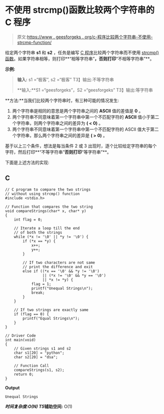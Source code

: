# 不使用 strcmp()函数比较两个字符串的 C 程序

> 原文:[https://www . geesforgeks . org/c-程序比较两个字符串-不使用-strcmp-function/](https://www.geeksforgeeks.org/c-program-to-compare-two-strings-without-using-strcmp-function/)

给定两个字符串 **s1** 和 **s2** ，任务是编写 [C 程序](https://www.geeksforgeeks.org/c/)比较两个字符串而不使用 [strcmp()函数](https://www.geeksforgeeks.org/strcmp-in-c-cpp/)。如果字符串相等，则打印**“相等字符串”**，否则打印**“不相等字符串”**。

**示例:**

> **输入:** s1 =“极客”, s2 =“极客”
> T3】输出:不等字符串
> 
> **输入:**S1 =“geesforgeks”，S2 =“geesforgeks”
> T3】输出:等字符串

**方法:**当我们比较两个字符串时，有三种可能的情况发生:

1.  两个字符串是相同的意思是两个字符串之间的 **ASCII** 值的差值是 **0** 。
2.  两个字符串不同意味着第一个字符串中第一个不匹配字符的 **ASCII** 值小于第二个字符串，则两个字符串之间的差异为 **( < 0)** 。
3.  两个字符串不同意味着第一个字符串中第一个不匹配字符的 ASCII 值大于第二个字符串，那么两个字符串之间的差异是 **( > 0)** 。

基于以上三个条件，想法是每当条件 2 或 3 出现时，逐个比较给定字符串的每个字符，然后打印**“不等字符串”**否则打印**“等字符串”**。

下面是上述方法的实现:

## C

```
// C program to compare the two strings
// without using strcmp() function
#include <stdio.h>

// Function that compares the two string
void compareStrings(char* x, char* y)
{
    int flag = 0;

    // Iterate a loop till the end
    // of both the strings
    while (*x != '\0' || *y != '\0') {
        if (*x == *y) {
            x++;
            y++;
        }

        // If two characters are not same
        // print the difference and exit
        else if ((*x == '\0' && *y != '\0')
                 || (*x != '\0' && *y == '\0')
                 || *x != *y) {
            flag = 1;
            printf("Unequal Strings\n");
            break;
        }
    }

    // If two strings are exactly same
    if (flag == 0) {
        printf("Equal Strings\n");
    }
}

// Driver Code
int main(void)
{
    // Given strings s1 and s2
    char s1[20] = "python";
    char s2[20] = "dsa";

    // Function Call
    compareStrings(s1, s2);
    return 0;
}
```

**Output**

```
Unequal Strings
```

***时间复杂度:**O(N)*
T5**辅助空间:** O(1)